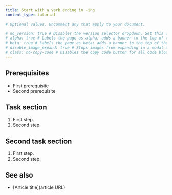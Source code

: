 ```yaml
---
title: Start with a verb ending in -ing
content_type: tutorial

# Optional values. Uncomment any that apply to your document.

# no_version: true # Disables the version selector dropdown. Set this on pages that belong to doc sets without versions like /konnect/.
# alpha: true # Labels the page as alpha; adds a banner to the top of the page.
# beta: true # Labels the page as beta; adds a banner to the top of the page.
# disable_image_expand: true # Stops images from expanding in a modal on click. Sets it for the entire page.
# class: no-copy-code # Disables the copy code button for all code blocks on the page.
---
```


<!-- Add an introduction paragraph here. Good introductions explain who this tutorial is for and what this tutorial will help the user accomplish and learn. -->
<!-- Keep the conceptual information to a minimum; the user should be learning by doing. -->
<!-- See https://documentation.divio.com/tutorials/ for more info about how to write a tutorial -->
<!-- See the following examples of tutorial documentation:
* https://docs.konghq.com/gateway/latest/get-started/services-and-routes/
* https://docs.konghq.com/gateway/latest/migrate-ce-to-ke/
* https://docs.konghq.com/gateway/latest/kong-enterprise/analytics/influx-strategy/ 
-->
<!-- Remove these comments once you are done writing -->

## Prerequisites <!-- Optional -->

<!-- Write prerequisites as a bulleted list. Only list prerequisites if they are application level prerequisites. -->
<!-- If it isn't a "getting started" topic, we can assume our products are installed. -->
<!-- Don't prescribe Konnect or Gateway role permissions. -->

* First prerequisite
* Second prerequisite

## Task section <!-- Header optional if there's only one task section in the article -->

<!-- Title must be tasked-based and start with a gerund -->
<!-- Steps should break down the tasks the user will complete in sequential order -->

1. First step.
1. Second step.

## Second task section <!-- Optional -->

<!-- Add additional task sections as needed -->

1. First step.
1. Second step.

## See also <!-- Optional, but recommended -->

<!-- List of tutorials or other pages that a user can visit to extend their learning from this tutorial -->

* [Article title](article URL)
